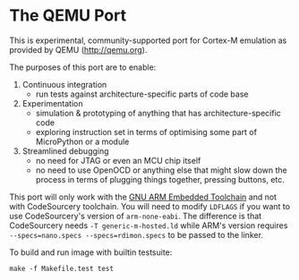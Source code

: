 # The QEMU Port

This is experimental, community-supported port for Cortex-M emulation as
provided by QEMU (<http://qemu.org>).

The purposes of this port are to enable:

1. Continuous integration
    - run tests against architecture-specific parts of code base
2. Experimentation
    - simulation & prototyping of anything that has architecture-specific
      code
    - exploring instruction set in terms of optimising some part of
      MicroPython or a module
3. Streamlined debugging
    - no need for JTAG or even an MCU chip itself
    - no need to use OpenOCD or anything else that might slow down the
      process in terms of plugging things together, pressing buttons, etc.

This port will only work with the [GNU ARM Embedded Toolchain](
https://developer.arm.com/tools-and-software/open-source-software/developer-tools/gnu-toolchain/gnu-rm)
 and not with CodeSourcery toolchain. You will need to modify
`LDFLAGS` if you want to use CodeSourcery's version of `arm-none-eabi`.
The difference is that CodeSourcery needs `-T generic-m-hosted.ld` while
ARM's version  requires `--specs=nano.specs --specs=rdimon.specs` to be
passed to the linker.

To build and run image with builtin testsuite:

    make -f Makefile.test test
